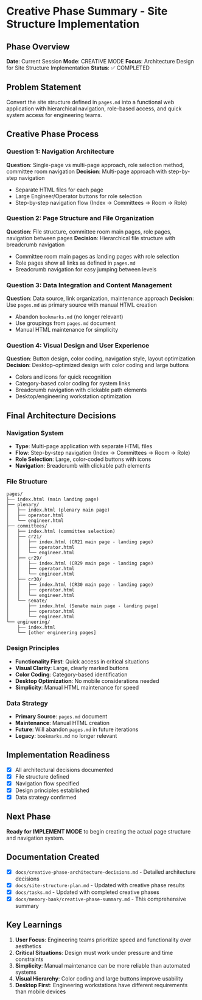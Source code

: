 # Creative Phase Summary - Site Structure Implementation

## Phase Overview

**Date**: Current Session
**Mode**: CREATIVE MODE
**Focus**: Architecture Design for Site Structure Implementation
**Status**: ✅ COMPLETED

## Problem Statement

Convert the site structure defined in `pages.md` into a functional web application with hierarchical navigation, role-based access, and quick system access for engineering teams.

## Creative Phase Process

### Question 1: Navigation Architecture

**Question**: Single-page vs multi-page approach, role selection method, committee room navigation
**Decision**: Multi-page approach with step-by-step navigation

- Separate HTML files for each page
- Large Engineer/Operator buttons for role selection
- Step-by-step navigation flow (Index → Committees → Room → Role)

### Question 2: Page Structure and File Organization

**Question**: File structure, committee room main pages, role pages, navigation between pages
**Decision**: Hierarchical file structure with breadcrumb navigation

- Committee room main pages as landing pages with role selection
- Role pages show all links as defined in `pages.md`
- Breadcrumb navigation for easy jumping between levels

### Question 3: Data Integration and Content Management

**Question**: Data source, link organization, maintenance approach
**Decision**: Use `pages.md` as primary source with manual HTML creation

- Abandon `bookmarks.md` (no longer relevant)
- Use groupings from `pages.md` document
- Manual HTML maintenance for simplicity

### Question 4: Visual Design and User Experience

**Question**: Button design, color coding, navigation style, layout optimization
**Decision**: Desktop-optimized design with color coding and large buttons

- Colors and icons for quick recognition
- Category-based color coding for system links
- Breadcrumb navigation with clickable path elements
- Desktop/engineering workstation optimization

## Final Architecture Decisions

### Navigation System

- **Type**: Multi-page application with separate HTML files
- **Flow**: Step-by-step navigation (Index → Committees → Room → Role)
- **Role Selection**: Large, color-coded buttons with icons
- **Navigation**: Breadcrumb with clickable path elements

### File Structure

```
pages/
├── index.html (main landing page)
├── plenary/
│   ├── index.html (plenary main page)
│   ├── operator.html
│   └── engineer.html
├── committees/
│   ├── index.html (committee selection)
│   ├── cr21/
│   │   ├── index.html (CR21 main page - landing page)
│   │   ├── operator.html
│   │   └── engineer.html
│   ├── cr29/
│   │   ├── index.html (CR29 main page - landing page)
│   │   ├── operator.html
│   │   └── engineer.html
│   ├── cr30/
│   │   ├── index.html (CR30 main page - landing page)
│   │   ├── operator.html
│   │   └── engineer.html
│   └── senate/
│       ├── index.html (Senate main page - landing page)
│       ├── operator.html
│       └── engineer.html
└── engineering/
    ├── index.html
    └── [other engineering pages]
```

### Design Principles

- **Functionality First**: Quick access in critical situations
- **Visual Clarity**: Large, clearly marked buttons
- **Color Coding**: Category-based identification
- **Desktop Optimization**: No mobile considerations needed
- **Simplicity**: Manual HTML maintenance for speed

### Data Strategy

- **Primary Source**: `pages.md` document
- **Maintenance**: Manual HTML creation
- **Future**: Will abandon `pages.md` in future iterations
- **Legacy**: `bookmarks.md` no longer relevant

## Implementation Readiness

- [x] All architectural decisions documented
- [x] File structure defined
- [x] Navigation flow specified
- [x] Design principles established
- [x] Data strategy confirmed

## Next Phase

**Ready for IMPLEMENT MODE** to begin creating the actual page structure and navigation system.

## Documentation Created

- [x] `docs/creative-phase-architecture-decisions.md` - Detailed architecture decisions
- [x] `docs/site-structure-plan.md` - Updated with creative phase results
- [x] `docs/tasks.md` - Updated with completed creative phases
- [x] `docs/memory-bank/creative-phase-summary.md` - This comprehensive summary

## Key Learnings

1. **User Focus**: Engineering teams prioritize speed and functionality over aesthetics
2. **Critical Situations**: Design must work under pressure and time constraints
3. **Simplicity**: Manual maintenance can be more reliable than automated systems
4. **Visual Hierarchy**: Color coding and large buttons improve usability
5. **Desktop First**: Engineering workstations have different requirements than mobile devices
